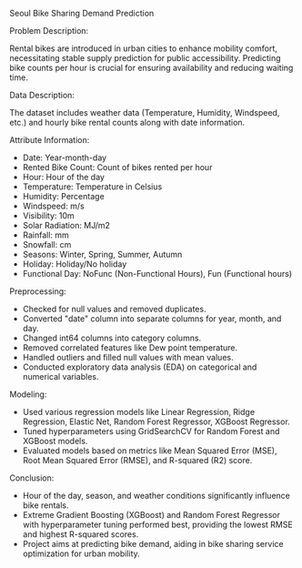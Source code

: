 Seoul Bike Sharing Demand Prediction

Problem Description:

Rental bikes are introduced in urban cities to enhance mobility comfort, necessitating stable supply prediction for public accessibility. Predicting bike counts per hour is crucial for ensuring availability and reducing waiting time.

Data Description:

The dataset includes weather data (Temperature, Humidity, Windspeed, etc.) and hourly bike rental counts along with date information.

Attribute Information:
- Date: Year-month-day
- Rented Bike Count: Count of bikes rented per hour
- Hour: Hour of the day
- Temperature: Temperature in Celsius
- Humidity: Percentage
- Windspeed: m/s
- Visibility: 10m
- Solar Radiation: MJ/m2
- Rainfall: mm
- Snowfall: cm
- Seasons: Winter, Spring, Summer, Autumn
- Holiday: Holiday/No holiday
- Functional Day: NoFunc (Non-Functional Hours), Fun (Functional hours)

Preprocessing:
- Checked for null values and removed duplicates.
- Converted "date" column into separate columns for year, month, and day.
- Changed int64 columns into category columns.
- Removed correlated features like Dew point temperature.
- Handled outliers and filled null values with mean values.
- Conducted exploratory data analysis (EDA) on categorical and numerical variables.

Modeling:
- Used various regression models like Linear Regression, Ridge Regression, Elastic Net, Random Forest Regressor, XGBoost Regressor.
- Tuned hyperparameters using GridSearchCV for Random Forest and XGBoost models.
- Evaluated models based on metrics like Mean Squared Error (MSE), Root Mean Squared Error (RMSE), and R-squared (R2) score.

Conclusion:
- Hour of the day, season, and weather conditions significantly influence bike rentals.
- Extreme Gradient Boosting (XGBoost) and Random Forest Regressor with hyperparameter tuning performed best, providing the lowest RMSE and highest R-squared scores.
- Project aims at predicting bike demand, aiding in bike sharing service optimization for urban mobility.
